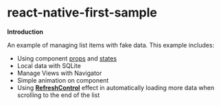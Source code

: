 # react-native-first-sample

<b>Introduction</b>

An example of managing list items with fake data. This example includes:
- Using component <a href='https://facebook.github.io/react-native/docs/props.html'>props</a> and <a href='https://facebook.github.io/react-native/docs/state.html'>states</a>
- Local data with SQLite
- Manage Views with Navigator
- Simple animation on component
- Using <a href='https://facebook.github.io/react-native/docs/refreshcontrol.html'><b>RefreshControl</b></a> effect in automatically loading more data when scrolling to the end of the list
